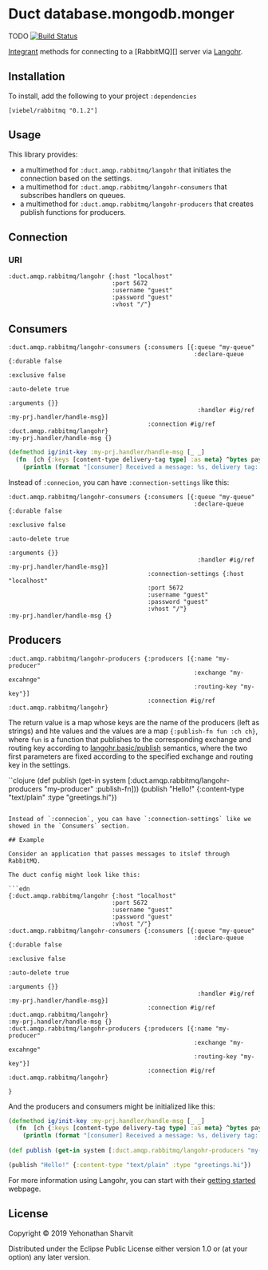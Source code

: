 # Duct database.mongodb.monger

TODO [![Build Status](https://travis-ci.org/agrison/duct-mongodb.svg?branch=master)](https://travis-ci.org/agrison/duct-mongodb)

[Integrant][] methods for connecting to a [RabbitMQ][] server via
[Langohr][].

[integrant]: https://github.com/weavejester/integrant
[rabbitmql]: https://www.rabbitmq.com
[langohr]: http://clojurerabbitmq.info

## Installation

To install, add the following to your project `:dependencies`

    [viebel/rabbitmq "0.1.2"]

## Usage

This library provides: 
* a multimethod for `:duct.amqp.rabbitmq/langohr` 
that initiates the connection based
on the settings.
* a multimethod for `:duct.amqp.rabbitmq/langohr-consumers` that subscribes handlers on queues.
* a multimethod for `:duct.amqp.rabbitmq/langohr-producers` that creates publish functions for producers.


## Connection 

### URI

```edn
:duct.amqp.rabbitmq/langohr {:host "localhost"
                             :port 5672
                             :username "guest"
                             :password "guest"
                             :vhost "/"}
```

## Consumers

```edn
:duct.amqp.rabbitmq/langohr-consumers {:consumers [{:queue "my-queue"
                                                    :declare-queue {:durable false
                                                                    :exclusive false
                                                                    :auto-delete true
                                                                    :arguments {}}
                                                     :handler #ig/ref :my-prj.handler/handle-msg}]
                                       :connection #ig/ref :duct.amqp.rabbitmq/langohr}
:my-prj.handler/handle-msg {}
```

```clojure
(defmethod ig/init-key :my-prj.handler/handle-msg [_ _]
  (fn  [ch {:keys [content-type delivery-tag type] :as meta} ^bytes payload]
    (println (format "[consumer] Received a message: %s, delivery tag: %d, content type: %s, type: %s" (String. payload "UTF-8") delivery-tag content-type type))))
```

Instead of `:connecion`, you can have `:connection-settings` like this:

```edn
:duct.amqp.rabbitmq/langohr-consumers {:consumers [{:queue "my-queue"
                                                    :declare-queue {:durable false
                                                                    :exclusive false
                                                                    :auto-delete true
                                                                    :arguments {}}
                                                     :handler #ig/ref :my-prj.handler/handle-msg}]
                                       :connection-settings {:host "localhost"
                                       :port 5672
                                       :username "guest"
                                       :password "guest"
                                       :vhost "/"}
:my-prj.handler/handle-msg {}
```

## Producers

```edn
:duct.amqp.rabbitmq/langohr-producers {:producers [{:name "my-producer"
                                                    :exchange "my-excahnge"
                                                    :routing-key "my-key"}]
                                       :connection #ig/ref :duct.amqp.rabbitmq/langohr}
```

The return value is a map whose keys are the name of the producers (left as strings) and hte values and the values are a map `{:publish-fn fun :ch ch}`, where `fun` is a function that publishes to the corresponding exchange and routing key according to [langohr.basic/publish][] semantics, where the two first parameters are fixed according to the specified exchange and routing key in the settings.

[langohr.basic/publish]: http://reference.clojurerabbitmq.info/langohr.basic.html#var-publish

``clojure
(def publish (get-in system [:duct.amqp.rabbitmq/langohr-producers "my-producer" :publish-fn]))
(publish "Hello!" {:content-type "text/plain" :type "greetings.hi"})
```

Instead of `:connecion`, you can have `:connection-settings` like we showed in the `Consumers` section.

## Example

Consider an application that passes messages to itslef through RabbitMQ.

The duct config might look like this:

```edn
{:duct.amqp.rabbitmq/langohr {:host "localhost"
                             :port 5672
                             :username "guest"
                             :password "guest"
                             :vhost "/"}
:duct.amqp.rabbitmq/langohr-consumers {:consumers [{:queue "my-queue"
                                                    :declare-queue {:durable false
                                                                    :exclusive false
                                                                    :auto-delete true
                                                                    :arguments {}}
                                                     :handler #ig/ref :my-prj.handler/handle-msg}]
                                       :connection #ig/ref :duct.amqp.rabbitmq/langohr}
:my-prj.handler/handle-msg {}
:duct.amqp.rabbitmq/langohr-producers {:producers [{:name "my-producer"
                                                    :exchange "my-excahnge"
                                                    :routing-key "my-key"}]
                                       :connection #ig/ref :duct.amqp.rabbitmq/langohr}

}
```

And the producers and consumers might be initialized like this:

```clojure
(defmethod ig/init-key :my-prj.handler/handle-msg [_ _]
  (fn  [ch {:keys [content-type delivery-tag type] :as meta} ^bytes payload]
    (println (format "[consumer] Received a message: %s, delivery tag: %d, content type: %s, type: %s" (String. payload "UTF-8") delivery-tag content-type type))))
    
(def publish (get-in system [:duct.amqp.rabbitmq/langohr-producers "my-producer" :publish-fn]))

(publish "Hello!" {:content-type "text/plain" :type "greetings.hi"})


```

For more information using Langohr, you can start with their
[getting started](http://clojurciemongodb.info/articles/getting_started.html)
webpage.

## License

Copyright © 2019 Yehonathan Sharvit

Distributed under the Eclipse Public License either version 1.0 or (at
your option) any later version.
